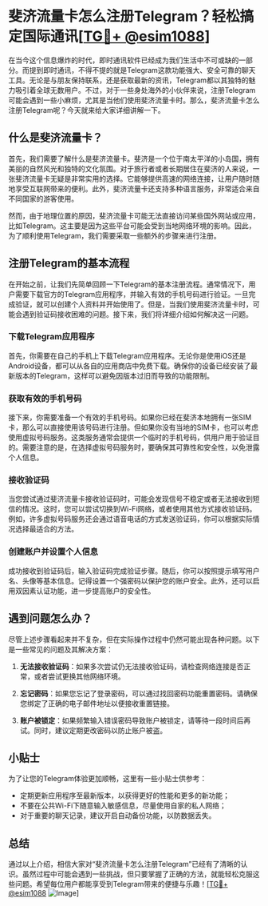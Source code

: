 # 斐济流量卡怎么注册Telegram？轻松搞定国际通讯[[TG💪+ @esim1088](https://t.me/s/esim1088)]

在当今这个信息爆炸的时代，即时通讯软件已经成为我们生活中不可或缺的一部分。而提到即时通讯，不得不提的就是Telegram这款功能强大、安全可靠的聊天工具。无论是与朋友保持联系，还是获取最新的资讯，Telegram都以其独特的魅力吸引着全球无数用户。不过，对于一些身处海外的小伙伴来说，注册Telegram可能会遇到一些小麻烦，尤其是当他们使用斐济流量卡时。那么，斐济流量卡怎么注册Telegram呢？今天就来给大家详细讲解一下。

## 什么是斐济流量卡？

首先，我们需要了解什么是斐济流量卡。斐济是一个位于南太平洋的小岛国，拥有美丽的自然风光和独特的文化氛围。对于旅行者或者长期居住在斐济的人来说，一张斐济流量卡无疑是非常实用的选择。它能够提供高速的网络连接，让用户随时随地享受互联网带来的便利。此外，斐济流量卡还支持多种语言服务，非常适合来自不同国家的游客使用。

然而，由于地理位置的原因，斐济流量卡可能无法直接访问某些国外网站或应用，比如Telegram。这主要是因为这些平台可能会受到当地网络环境的影响。因此，为了顺利使用Telegram，我们需要采取一些额外的步骤来进行注册。

## 注册Telegram的基本流程

在开始之前，让我们先简单回顾一下Telegram的基本注册流程。通常情况下，用户需要下载官方的Telegram应用程序，并输入有效的手机号码进行验证。一旦完成验证，就可以创建个人资料并开始使用了。但是，当我们使用斐济流量卡时，可能会遇到验证码接收困难的问题。接下来，我们将详细介绍如何解决这一问题。

### 下载Telegram应用程序

首先，你需要在自己的手机上下载Telegram应用程序。无论你是使用iOS还是Android设备，都可以从各自的应用商店中免费下载。确保你的设备已经安装了最新版本的Telegram，这样可以避免因版本过旧而导致的功能限制。

### 获取有效的手机号码

接下来，你需要准备一个有效的手机号码。如果你已经在斐济本地拥有一张SIM卡，那么可以直接使用该号码进行注册。但如果你没有当地的SIM卡，也可以考虑使用虚拟号码服务。这类服务通常会提供一个临时的手机号码，供用户用于验证目的。需要注意的是，在选择虚拟号码服务时，要确保其可靠性和安全性，以免泄露个人信息。

### 接收验证码

当您尝试通过斐济流量卡接收验证码时，可能会发现信号不稳定或者无法接收到短信的情况。这时，您可以尝试切换到Wi-Fi网络，或者使用其他方式接收验证码。例如，许多虚拟号码服务还会通过语音电话的方式发送验证码，你可以根据实际情况选择最适合的方法。

### 创建账户并设置个人信息

成功接收到验证码后，输入验证码完成验证步骤。随后，你可以按照提示填写用户名、头像等基本信息。记得设置一个强密码以保护您的账户安全。此外，还可以启用双因素认证功能，进一步提高账户的安全性。

## 遇到问题怎么办？

尽管上述步骤看起来并不复杂，但在实际操作过程中仍然可能出现各种问题。以下是一些常见的问题及其解决方案：

1. **无法接收验证码**：如果多次尝试仍无法接收验证码，请检查网络连接是否正常，或者尝试更换其他网络环境。
   
2. **忘记密码**：如果您忘记了登录密码，可以通过找回密码功能重置密码。请确保您绑定了正确的电子邮件地址以便接收重置链接。

3. **账户被锁定**：如果频繁输入错误密码导致账户被锁定，请等待一段时间后再试。同时，建议定期更改密码以防止账户被盗。

## 小贴士

为了让您的Telegram体验更加顺畅，这里有一些小贴士供参考：

- 定期更新应用程序至最新版本，以获得更好的性能和更多的新功能；
- 不要在公共Wi-Fi下随意输入敏感信息，尽量使用自家的私人网络；
- 对于重要的聊天记录，建议开启自动备份功能，以防数据丢失。

## 总结

通过以上介绍，相信大家对“斐济流量卡怎么注册Telegram”已经有了清晰的认识。虽然过程中可能会遇到一些挑战，但只要掌握了正确的方法，就能轻松克服这些问题。希望每位用户都能享受到Telegram带来的便捷与乐趣！[[TG💪+ @esim1088](https://t.me/s/esim1088) ![Image](https://i.postimg.cc/4NQfJmqS/Snipaste-2025-05-13-00-14-12.png)]
